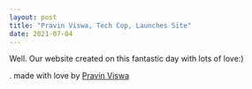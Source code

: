```yaml
---
layout: post
title: "Pravin Viswa, Tech Cop, Launches Site"
date: 2021-07-04
---
```

Well. Our website created on this fantastic day with lots of love:) 

.                                              made with love by [Pravin Viswa](http://pravinviswa.github.io)  
